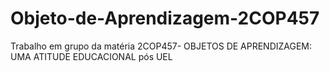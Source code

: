 # Objeto-de-Aprendizagem-2COP457
Trabalho em grupo da matéria 2COP457- OBJETOS DE APRENDIZAGEM: UMA ATITUDE EDUCACIONAL pós UEL
